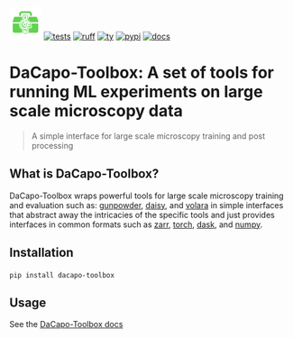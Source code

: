 ![dacapo-toolbox](docs/source/_static/dacapo-toolbox-logo.png)
[![tests](https://github.com/pattonw/dacapo-toolbox/actions/workflows/tests.yaml/badge.svg)](https://github.com/pattonw/dacapo-toolbox/actions/workflows/tests.yaml)
[![ruff](https://github.com/pattonw/dacapo-toolbox/actions/workflows/ruff.yaml/badge.svg)](https://github.com/pattonw/dacapo-toolbox/actions/workflows/ruff.yaml)
[![ty](https://github.com/pattonw/dacapo-toolbox/actions/workflows/ty.yaml/badge.svg)](https://github.com/pattonw/dacapo-toolbox/actions/workflows/ty.yaml)
[![pypi](https://github.com/pattonw/dacapo-toolbox/actions/workflows/publish.yaml/badge.svg)](https://pypi.org/project/dacapo-toolbox/)
[![docs](https://github.com/pattonw/dacapo-toolbox/actions/workflows/docs.yaml/badge.svg)](https://github.com/pattonw/dacapo-toolbox/actions/workflows/docs.yaml)

# DaCapo-Toolbox: A set of tools for running ML experiments on large scale microscopy data

> A simple interface for large scale microscopy training and post processing

## What is DaCapo-Toolbox?

DaCapo-Toolbox wraps powerful tools for large scale microscopy training and evaluation such as:
[gunpowder](https://github.com/funkelab/gunpowder), [daisy](https://github.com/funkelab/daisy), and
[volara](https://github.com/e11bio/volara) in simple interfaces that abstract away the intricacies
of the specific tools and just provides interfaces in common formats such as
[zarr](https://zarr.readthedocs.io/en/stable/), [torch](https://pytorch.org), [dask](https://dask.org),
and [numpy](https://numpy.org).

## Installation

`pip install dacapo-toolbox`

## Usage

See the [DaCapo-Toolbox docs](https://pattonw.github.io/dacapo-toolbox)
